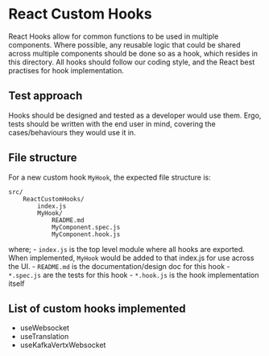 # React Custom Hooks

React Hooks allow for common functions to be used in multiple components. Where
possible, any reusable logic that could be shared across multiple components
should be done so as a hook, which resides in this directory. All hooks should
follow our coding style, and the React best practises for hook implementation.

## Test approach

Hooks should be designed and tested as a developer would use them. Ergo, tests
should be written with the end user in mind, covering the cases/behaviours they 
would use it in.

## File structure

For a new custom hook `MyHook`, the expected file structure is:

```
src/
    ReactCustomHooks/
        index.js
        MyHook/
            README.md
            MyComponent.spec.js
            MyComponent.hook.js
```

where;
    - `index.js` is the top level module where all hooks are exported.
    When implemented, `MyHook` would be added to that index.js for use
    across the UI.
    - `README.md` is the documentation/design doc for this hook
    - `*.spec.js` are the tests for this hook
    - `*.hook.js` is the hook implementation itself

## List of custom hooks implemented

- useWebsocket <link to readme here>
- useTranslation <link to readme here>
- useKafkaVertxWebsocket <link to readme here>